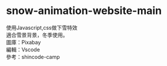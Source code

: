 # snow-animation-website-main<br>
使用Javascript,css做下雪特效<br>
適合雪景背景，冬季使用。<br>
圖庫：Pixabay<br>
編輯：Vscode<br>
參考：shincode-camp
